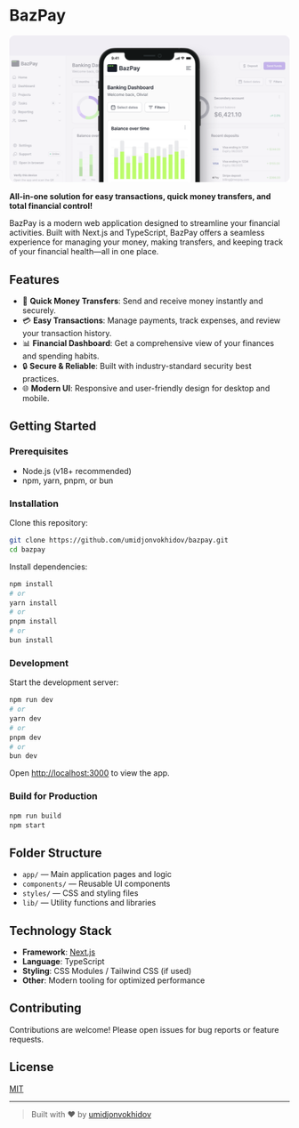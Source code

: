 # BazPay

![Open Graph Image](./app/opengraph-image.png)

**All-in-one solution for easy transactions, quick money transfers, and total financial control!**

BazPay is a modern web application designed to streamline your financial activities. Built with Next.js and TypeScript, BazPay offers a seamless experience for managing your money, making transfers, and keeping track of your financial health—all in one place.

## Features

- 🚀 **Quick Money Transfers**: Send and receive money instantly and securely.
- 💳 **Easy Transactions**: Manage payments, track expenses, and review your transaction history.
- 📊 **Financial Dashboard**: Get a comprehensive view of your finances and spending habits.
- 🔒 **Secure & Reliable**: Built with industry-standard security best practices.
- 🌐 **Modern UI**: Responsive and user-friendly design for desktop and mobile.

## Getting Started

### Prerequisites

- Node.js (v18+ recommended)
- npm, yarn, pnpm, or bun

### Installation

Clone this repository:

```bash
git clone https://github.com/umidjonvokhidov/bazpay.git
cd bazpay
```

Install dependencies:

```bash
npm install
# or
yarn install
# or
pnpm install
# or
bun install
```

### Development

Start the development server:

```bash
npm run dev
# or
yarn dev
# or
pnpm dev
# or
bun dev
```

Open [http://localhost:3000](http://localhost:3000) to view the app.

### Build for Production

```bash
npm run build
npm start
```

## Folder Structure

- `app/` — Main application pages and logic
- `components/` — Reusable UI components
- `styles/` — CSS and styling files
- `lib/` — Utility functions and libraries

## Technology Stack

- **Framework**: [Next.js](https://nextjs.org/)
- **Language**: TypeScript
- **Styling**: CSS Modules / Tailwind CSS (if used)
- **Other**: Modern tooling for optimized performance

## Contributing

Contributions are welcome! Please open issues for bug reports or feature requests.

## License

[MIT](LICENSE)

---

> Built with ❤️ by [umidjonvokhidov](https://github.com/umidjonvokhidov)
